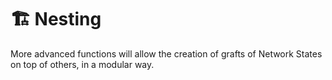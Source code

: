 # 🏗 Nesting

More advanced functions will allow the creation of grafts of Network States on top of others, in a modular way.
